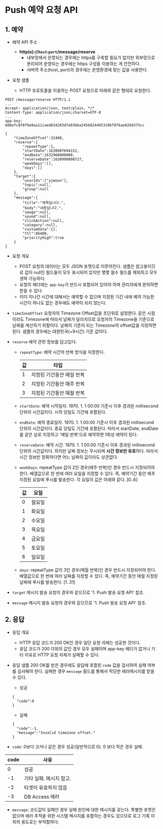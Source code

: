 # Push 예약 요청 API

## 1. 예약

- 예약 API 주소

  - **http(s)://`host`:`port`/message/reserve**
    - 내부망에서 운영되는 경우에는 https를 구축할 필요가 없지만 외부망으로 분리되어 운영되는 경우에는 https 구성을 이용하는 게 안전하다.
    - 서버의 주소(host, port)의 경우에는 운영환경에 맞는 값을 사용한다.

- 요청 샘플
  - HTTP 프로토콜을 이용하는 POST 요청으로 아래와 같은 형태로 요청한다.

```
POST /message/reserve HTTP/1.1
...
Accept: application/json, text/plain, */*
Content-Type: application/json;charset=UTF-8
...
app-key: 608efc0f8f9e8aa11caed834203d7e03bba2456824405310bf876ae8268375cc

{
    "timeZoneOffset":32400,
    "reserve":{
        "repeatType":1,
        "startDate":1630987694152,
        "endDate":1632960000000,
        "reserveDate":1630990800727,
        "weekDays":[],
        "days":[]
    },
    "target":{
        "userIds":["yjmoon"],
        "topic":null,
        "group":null
    },
    "message":{
        "title":"제목입니다.",
        "body":"내용입니다.",
        "image":null,
        "sound":null,
        "clickAction":null,
        "category":null,
        "customData":{},
        "ttl":86400,
        "priorityHigh":true
    }
}
```

- 요청 개요

  - POST 요청의 데이터는 모두 JSON 포맷으로 이루어진다. 샘플은 참고용이므로 값이 null인 필드들이 모두 표시되어 있지만 몇몇 필수 필드를 제외하고 모두 생략 가능하다.
  - 요청의 헤더에는 `app-key`가 반드시 포함되어 있어야 하며 관리자에게 문의하면 받을 수 있다.
  - 이미 지나간 시간에 대해서는 예약할 수 없으며 지정된 기간 내에 예약 가능한 시간이 하나도 없는 경우에도 예약이 되지 않는다.

- `timeZoneOffset`
  요청자의 Timezone Offset값을 초단위로 설정한다. 같은 시점이라도 Timezone에 따라서 날짜가 달라지므로 요청자의 Timezone을 기준으로 날짜를 계산하기 위함이다. 날짜의 기준이 되는 Timezone의 offset값을 지정하면 된다. 샘플의 경우에는 대한민국(+9시간) 기준 값이다.

- `reserve`
  예약 관련 정보를 담고있다.

  - `repeatType`: 예약 시간의 반복 방식을 지정한다.

    | 값  | 타입                      |
    | --- | ------------------------- |
    | 1   | 지정된 기간동안 매일 반복 |
    | 2   | 지정된 기간동안 매주 반복 |
    | 3   | 지정된 기간동안 매월 반복 |

  - `startDate`: 예약 시작일자. 1970. 1. 1 00:00 기준시 이후 경과된 millisecond 단위의 시간값이다. 시작 당일도 기간에 포함된다.

  - `endDate`: 예약 종료일자. 1970. 1. 1 00:00 기준시 이후 경과된 millisecond 단위의 시간값이다. 종료 당일도 기간에 포함된다. 따라서 startDate, endDate를 같은 날로 지정하고 '매일 반복'으로 예약하면 1회성 예약이 된다.

  - `reserveDate`: 예약 시간. 1970. 1. 1 00:00 기준시 이후 경과된 millisecond 단위의 시간값이다. 하지만 날짜 정보는 무시되며 **시간 정보만 유효**하다. 따라서 시간 정보만 정확하다면 어느 날짜의 값이라도 상관없다.

  - `weekDays`: repeatType 값이 2인 경우(매주 반복)인 경우 반드시 지정되어야 한다. 배열값으로 한 번에 여러 요일을 지정할 수 있다. 즉, 예약기간 동안 매주 지정된 요일에 푸시를 발송한다. 각 요일의 값은 아래와 같다. [0..6]

    | 값  | 요일   |
    | --- | ------ |
    | 0   | 월요일 |
    | 1   | 화요일 |
    | 2   | 수요일 |
    | 3   | 목요일 |
    | 4   | 금요일 |
    | 5   | 토요일 |
    | 6   | 일요일 |

  - `days`: repeatType 값이 3인 경우(매월 반복)인 경우 반드시 지정되어야 한다. 배열값으로 한 번에 여러 날짜를 지정할 수 있다. 즉, 예약기간 동안 매월 지정된 날짜에 푸시를 발송한다. [1..31]

- `target`
  메시지 발송 요청의 경우와 같으므로 '1. Push 발송 요청 API' 참조.

- `message`
  메시지 발송 요청의 경우와 같으므로 '1. Push 발송 요청 API' 참조.

## 2. 응답

- 응답 개요

  - HTTP 응답 코드가 200 OK인 경우 일단 요청 자체는 성공한 것이다.
  - 응답 코드가 200 이외의 값인 경우 모두 실패이며 app-key 헤더가 없거나 기타 이유로 HTTP 요청 자체가 실패할 수 있다.

- 응답 샘플
  200 OK를 받은 경우에도 응답에 포함된 `code` 값을 검사하여 실패 여부를 검사해야 한다. 실패한 경우 `message` 필드를 통해서 적당한 에러메시지를 받을 수 있다.

  - 성공

  ```
  {
    "code":0
  }
  ```

  - 실패

  ```
  {
    "code":-1,
    "message":"Invalid timezone offset."
  }
  ```

- `code`: 0보다 크거나 같은 경우 성공(일반적으로 0). 0 보다 작은 경우 실패.

| code | 사유                    |
| ---- | ----------------------- |
| 0    | 성공                    |
| -1   | 기타 실패. 메시지 참고. |
| -2   | 타겟이 유효하지 않음    |
| -3   | DB Access 에러          |

- `message`: 코드값이 실패인 경우 실패 원인에 대한 메시지를 갖는다. 특별한 포맷은 없으며 에러 추적을 위한 시스템 메시지를 포함하는 경우도 있으므로 로그 기록 이외의 용도로는 부적합하다.
